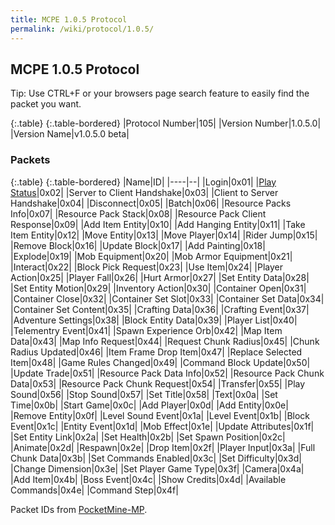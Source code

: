 ```yaml
---
title: MCPE 1.0.5 Protocol
permalink: /wiki/protocol/1.0.5/
---
```

## MCPE 1.0.5 Protocol  
Tip: Use CTRL+F or your browsers page search feature to easily find the packet you want.  
   
{:.table}
{:.table-bordered}
|Protocol Number|105|
|Version Number|1.0.5.0|
|Version Name|v1.0.5.0 beta|
   
   
### Packets

{:.table}
{:.table-bordered}
|Name|ID|
|----|--|
|Login|0x01|
|[Play Status](packets/playstatus)|0x02|
|Server to Client Handshake|0x03|
|Client to Server Handshake|0x04|
|Disconnect|0x05|
|Batch|0x06|
|Resource Packs Info|0x07|
|Resource Pack Stack|0x08|
|Resource Pack Client Response|0x09|
|Add Item Entity|0x10|
|Add Hanging Entity|0x11|
|Take Item Entity|0x12|
|Move Entity|0x13|
|Move Player|0x14|
|Rider Jump|0x15|
|Remove Block|0x16|
|Update Block|0x17|
|Add Painting|0x18|
|Explode|0x19|
|Mob Equipment|0x20|
|Mob Armor Equipment|0x21|
|Interact|0x22|
|Block Pick Request|0x23|
|Use Item|0x24|
|Player Action|0x25|
|Player Fall|0x26|
|Hurt Armor|0x27|
|Set Entity Data|0x28|
|Set Entity Motion|0x29|
|Inventory Action|0x30|
|Container Open|0x31|
|Container Close|0x32|
|Container Set Slot|0x33|
|Container Set Data|0x34|
|Container Set Content|0x35|
|Crafting Data|0x36|
|Crafting Event|0x37|
|Adventure Settings|0x38|
|Block Entity Data|0x39|
|Player List|0x40|
|Telementry Event|0x41|
|Spawn Experience Orb|0x42|
|Map Item Data|0x43|
|Map Info Request|0x44|
|Request Chunk Radius|0x45|
|Chunk Radius Updated|0x46|
|Item Frame Drop Item|0x47|
|Replace Selected Item|0x48|
|Game Rules Changed|0x49|
|Command Block Update|0x50|
|Update Trade|0x51|
|Resource Pack Data Info|0x52|
|Resource Pack Chunk Data|0x53|
|Resource Pack Chunk Request|0x54|
|Transfer|0x55|
|Play Sound|0x56|
|Stop Sound|0x57|
|Set Title|0x58|
|Text|0x0a|
|Set Time|0x0b|
|Start Game|0x0c|
|Add Player|0x0d|
|Add Entity|0x0e|
|Remove Entity|0x0f|
|Level Sound Event|0x1a|
|Level Event|0x1b|
|Block Event|0x1c|
|Entity Event|0x1d|
|Mob Effect|0x1e|
|Update Attributes|0x1f|
|Set Entity Link|0x2a|
|Set Health|0x2b|
|Set Spawn Position|0x2c|
|Animate|0x2d|
|Respawn|0x2e|
|Drop Item|0x2f|
|Player Input|0x3a|
|Full Chunk Data|0x3b|
|Set Commands Enabled|0x3c|
|Set Difficulty|0x3d|
|Change Dimension|0x3e|
|Set Player Game Type|0x3f|
|Camera|0x4a|
|Add Item|0x4b|
|Boss Event|0x4c|
|Show Credits|0x4d|
|Available Commands|0x4e|
|Command Step|0x4f|
  
  
Packet IDs from [PocketMine-MP](https://github.com/pmmp/PocketMine-MP).
